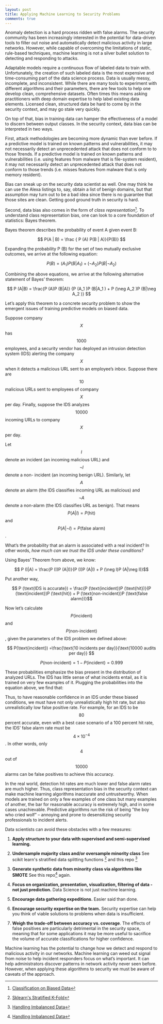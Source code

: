 ```yaml
---
layout: post
title: Applying Machine Learning to Security Problems
comments: true
---
```


Anomaly detection is a hard process ridden with false alarms. The security community
has been increasingly interested in the potential for data-driven tools to filter out
noise and automatically detect malicious activity in large networks. However, while capable
of overcoming the limitations of static, rule-based techniques, machine learning
is not a silver bullet solution to detecting and responding to attacks.

Adaptable models require a continuous flow of labeled data to train with. Unfortunately, the creation of such labeled data is the most
expensive and time-consuming part of the data science process. Data is usually messy, incomplete, and inconsistent.
While there are many tools to experiment with different algorithms and
their parameters, there are few tools to help one develop clean, comprehensive
datasets. Often times this means asking practitioners with deep domain expertise
to help label existing data elements. Licensed clean, structured data be hard to come by
in the security context, and may go stale very quickly.

On top of that, bias in training data can hamper the effectiveness of a model
to discern between output classes. In the security context, data bias can be
interpreted in two ways.

First, attack methodologies are becoming more dynamic than ever before. If a
predictive model is trained on known patterns and vulnerabilities, it may not
necessarily detect an unprecedented attack that does not conform to to those
1trends. If a predictive model is trained on known patterns and vulnerabilities
(i.e. using features from malware that is file-system resident),
it may not necessarily detect an unprecedented attack that does not conform
 to those trends (i.e. misses features from malware that is only memory resident).

Bias can sneak up on the security data scientist as well. One may think he can use the Alexa listings to,
say, obtain a list of benign domains, but that assumption may turn out to be a bad
idea since there is no guarantee that those sites are clean. Getting good ground
truth in security is hard.

Second, data bias also comes in the form of *class representation*[^1]. To understand
class representation bias, one can look to a core foundation of statistics: Bayes
theorem.


Bayes theorem describes the probability of event A given event B:

$$ P(A | B) = \frac { P (A) P(B | A)}{P(B)} $$

Expanding the probability P (B) for the set of two mutually exclusive outcomes,
we arrive at the following equation:

$$ P (B) = (A_1 )P (B|A_1 ) + (\neg A_2 )P (B|\neg A_2 ) $$

Combining the above equations, we arrive at the following alternative statement
of Bayes’ theorem:

$$ P (A|B) = \frac{P (A)P (B|A)} {P (A_1 )P (B|A_1 ) + P (\neg A_2 )P (B|\neg A_2 )} $$

Let’s apply this theorem to a concrete security problem to show the emergent
issues of training predictive models on biased data.

Suppose company $$X$$ has $$1000$$ employees, and a security vendor has deployed an
intrusion detection system (IDS) alerting the company $$X$$ when it detects a malicious
URL sent to an employee’s inbox. Suppose there are $$10$$ malicious URLs
sent to employees of company $$X$$ per day. Finally, suppose the IDS analyzes
$$10000$$ incoming URLs to company $$X$$ per day.

Let $$I$$denote an incident (an incoming malicious URL) and $$\neg I$$ denote a non-
incident (an incoming benign URL). Similarly, let $$A$$ denote an alarm (the
IDS classifies incoming URL as malicious) and $$\neg A$$ denote a non-alarm (the
IDS classifies URL as benign). That means $$P (A|I) = P (\text{hit})$$ and $$P (A| \neg I) =
P (\text{false alarm})$$.


What’s the probability that an alarm is associated with a real incident? In other
words, *how much can we trust the IDS under these conditions?*

Using Bayes’ Theorem from above, we know:

$$ P (I|A) = \frac{P (I)P (A|I)}{P (I)P (A|I) + P (\neg I)P (A|\neg I)}$$

Put another way,

$$ P (\text{IDS is accurate}) = \frac{P (\text{incident})P (\text{hit})}{P (\text{incident})P (\text{hit}) + P (\text{non-incident})P (\text{false alarm})}$$

Now let’s calculate $$P(\text{incident})$$ and $$P(\text{non-incident})$$, given the parameters of
the IDS problem we defined above:


$$ P(\text{incident}) =\frac{\text{10 incidents per day}}{\text{10000 audits per day}} $$

$$ P (\text{non-incident}) = 1 − P (\text{incident}) = 0.999$$

These probabilities emphasize the bias present in the distribution of analyzed
URLs. The IDS has little sense of what incidents entail, as it is trained on very
few examples of it. Plugging the probabilities into the equation above, we find
that:

Thus, to have reasonable confidence in an IDS under these biased conditions,
we must have not only unrealistically high hit rate, but also unrealistically low
false positive rate. For example, for an IDS to be $$80$$ percent accurate, even with
a best case scenario of a 100 percent hit rate, the IDS’ false alarm rate must be
$$4 \times 10^{−4}$$ . In other words, only $$4$$ out of $$10000$$ alarms can be false
positives to achieve this accuracy.

In the real world, detection hit rates are much lower and false alarm rates are
much higher. Thus, class representation bias in the security context can make
machine learning algorithms inaccurate and untrustworthy. When models are
trained on only a few examples of one class but many examples of another, the
bar for reasonable accuracy is extremely high, and in some cases unachievable.
Predictive algorithms run the risk of being ”the boy who cried wolf” – annoying
and prone to desensitizing security professionals to incident alerts.

Data scientists can avoid these obstacles with a few measures:

1) **Apply structure to your data with supervised and semi-supervised learning.**

2) **Undersample majority class and/or oversample minority class** See scikit learn's stratified data splitting functions [^2] and this repo [^3]

3) **Generate synthetic data from minority class via algorithms like SMOTE** See this repo[^3] again.

4) **Focus on organization, presentation, visualization, filtering of data - not just prediction.** Data Science is not just
machine learning.

5) **Encourage data gathering expeditions.** Easier said than done.

6) **Encourage security expertise on the team.** Security expertise can help you think of viable solutions to problems when
data is insufficient.

7) **Weigh the trade-off between accuracy vs. coverage**. The effects of false positives are particularly
detrimental in the security space, meaning that for some applications it may be more useful to sacrifice
the volume of accurate classifications for higher confidence.

Machine learning has the potential to change how we detect and respond to
malicious activity in our networks. Machine learning can weed out signal from
noise to help incident responders focus on what’s important. It can help administrators
discover patterns in network activity never seen before. However, when applying these
algorithms to security we must be aware of caveats of the approach.

[^1]:[Classification on Biased Data](http://divac.ist.temple.edu/~vucetic/documents/vucetic01ecml.pdf)
[^2]:[Sklearn's Stratified K-Fold](http://scikit-learn.org/stable/modules/generated/sklearn.cross_validation.StratifiedKFold.html#sklearn.cross_validation.StratifiedKFold)
[^3]:[Handling Imbalanced Data](https://github.com/fmfn/UnbalancedDataset)
